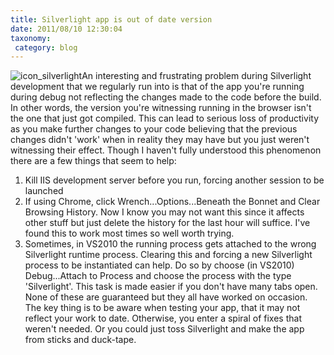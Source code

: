 ```yaml
---
title: Silverlight app is out of date version
date: 2011/08/10 12:30:04
taxonomy: 
 category: blog 
---
```


![icon_silverlight](/wp-content/uploads/2011/08/icon_silverlight-271x300.png)An interesting and frustrating problem during Silverlight development that we regularly run into is that of the app you're running during debug not reflecting the changes made to the code before the build. In other words, the version you're witnessing running in the browser isn't the one that just got compiled. This can lead to serious loss of productivity as you make further changes to your code believing that the previous changes didn't 'work' when in reality they may have but you just weren't witnessing their effect. Though I haven't fully understood this phenomenon there are a few things that seem to help:

1. Kill IIS development server before you run, forcing another session to be launched
2. If using Chrome, click Wrench...Options...Beneath the Bonnet and Clear Browsing History. Now I know you may not want this since it affects other stuff but just delete the history for the last hour will suffice. I've found this to work most times so well worth trying.
3. Sometimes, in VS2010 the running process gets attached to the wrong Silverlight runtime process. Clearing this and forcing a new Silverlight process to be instantiated can help. Do so by choose (in VS2010) Debug...Attach to Process and choose the process with the type 'Silverlight'. This task is made easier if you don't have many tabs open.
None of these are guaranteed but they all have worked on occasion. The key thing is to be aware when testing your app, that it may not reflect your work to date. Otherwise, you enter a spiral of fixes that weren't needed. Or you could just toss Silverlight and make the app from sticks and duck-tape.

